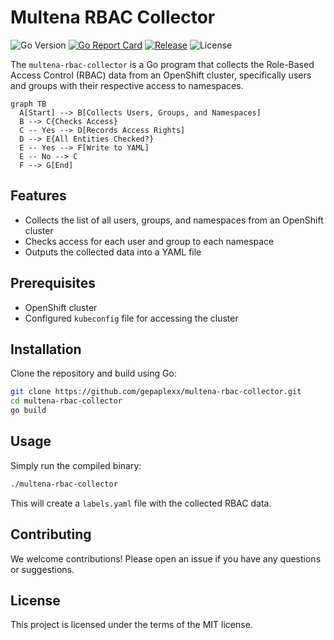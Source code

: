 # Multena RBAC Collector

![Go Version](https://img.shields.io/badge/Go-v1.20-blue)
[![Go Report Card](https://goreportcard.com/badge/github.com/gepaplexx/multena-rbac-collector)](https://goreportcard.com/report/github.com/gepaplexx/multena-rbac-collector)
[![Release](https://img.shields.io/github/v/release/gepaplexx/multena-rbac-collector)](https://github.com/gepaplexx/multena-rbac-collector/releases/latest)
![License](https://img.shields.io/github/license/gepaplexx/multena-rbac-collector)

The `multena-rbac-collector` is a Go program that collects the Role-Based Access Control (RBAC) data from an OpenShift
cluster, specifically users and groups with their respective access to namespaces.

```mermaid
graph TB
  A[Start] --> B[Collects Users, Groups, and Namespaces]
  B --> C{Checks Access}
  C -- Yes --> D[Records Access Rights]
  D --> E{All Entities Checked?}
  E -- Yes --> F[Write to YAML]
  E -- No --> C
  F --> G[End]
```

## Features

- Collects the list of all users, groups, and namespaces from an OpenShift cluster
- Checks access for each user and group to each namespace
- Outputs the collected data into a YAML file

## Prerequisites

- OpenShift cluster
- Configured `kubeconfig` file for accessing the cluster

## Installation

Clone the repository and build using Go:

```bash
git clone https://github.com/gepaplexx/multena-rbac-collector.git
cd multena-rbac-collector
go build
```

## Usage

Simply run the compiled binary:

```bash
./multena-rbac-collector
```

This will create a `labels.yaml` file with the collected RBAC data.

## Contributing

We welcome contributions! Please open an issue if you have any questions or suggestions.

## License

This project is licensed under the terms of the MIT license.
